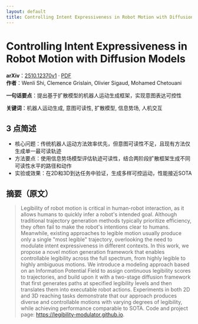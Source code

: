 ```yaml
---
layout: default
title: Controlling Intent Expressiveness in Robot Motion with Diffusion Models
---
```


# Controlling Intent Expressiveness in Robot Motion with Diffusion Models
**arXiv**：[2510.12370v1](https://arxiv.org/abs/2510.12370) · [PDF](https://arxiv.org/pdf/2510.12370.pdf)  
**作者**：Wenli Shi, Clemence Grislain, Olivier Sigaud, Mohamed Chetouani  

**一句话要点**：提出基于扩散模型的机器人运动生成框架，实现意图表达可控性

**关键词**：机器人运动生成, 意图可读性, 扩散模型, 信息势场, 人机交互

## 3 点简述
- 核心问题：传统机器人运动方法效率优先，但意图可读性不足，且现有方法仅生成单一最可读轨迹
- 方法要点：使用信息势场模型评估轨迹可读性，结合两阶段扩散框架生成不同可读性水平的路径和动作
- 实验或效果：在2D和3D到达任务中验证，生成多样可控运动，性能接近SOTA

## 摘要（原文）

> Legibility of robot motion is critical in human-robot interaction, as it
> allows humans to quickly infer a robot's intended goal. Although traditional
> trajectory generation methods typically prioritize efficiency, they often fail
> to make the robot's intentions clear to humans. Meanwhile, existing approaches
> to legible motion usually produce only a single "most legible" trajectory,
> overlooking the need to modulate intent expressiveness in different contexts.
> In this work, we propose a novel motion generation framework that enables
> controllable legibility across the full spectrum, from highly legible to highly
> ambiguous motions. We introduce a modeling approach based on an Information
> Potential Field to assign continuous legibility scores to trajectories, and
> build upon it with a two-stage diffusion framework that first generates paths
> at specified legibility levels and then translates them into executable robot
> actions. Experiments in both 2D and 3D reaching tasks demonstrate that our
> approach produces diverse and controllable motions with varying degrees of
> legibility, while achieving performance comparable to SOTA. Code and project
> page: https://legibility-modulator.github.io.

